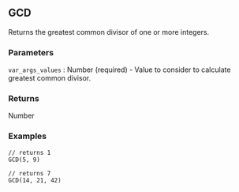 ## GCD

Returns the greatest common divisor of one or more integers.

### Parameters
`var_args_values` : Number (required) - Value to consider to calculate greatest common divisor.

### Returns
Number

### Examples
```
// returns 1
GCD(5, 9)
```

```
// returns 7
GCD(14, 21, 42)
```
